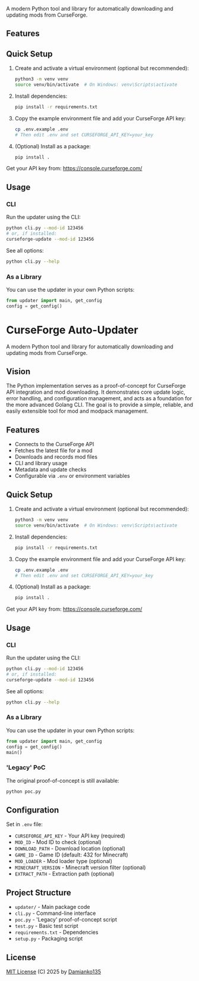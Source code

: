 
A modern Python tool and library for automatically downloading and updating mods from CurseForge.

## Features


## Quick Setup

1. Create and activate a virtual environment (optional but recommended):
   ```bash
   python3 -m venv venv
   source venv/bin/activate  # On Windows: venv\Scripts\activate
   ```
2. Install dependencies:
   ```bash
   pip install -r requirements.txt
   ```
3. Copy the example environment file and add your CurseForge API key:
   ```bash
   cp .env.example .env
   # Then edit .env and set CURSEFORGE_API_KEY=your_key
   ```
4. (Optional) Install as a package:
   ```bash
   pip install .
   ```

Get your API key from: https://console.curseforge.com/

## Usage

### CLI

Run the updater using the CLI:

```bash
python cli.py --mod-id 123456
# or, if installed:
curseforge-update --mod-id 123456
```

See all options:
```bash
python cli.py --help
```

### As a Library

You can use the updater in your own Python scripts:

```python
from updater import main, get_config
config = get_config()
```

# CurseForge Auto-Updater

A modern Python tool and library for automatically downloading and updating mods from CurseForge.

## Vision

The Python implementation serves as a proof-of-concept for CurseForge API integration and mod downloading. It demonstrates core update logic, error handling, and configuration management, and acts as a foundation for the more advanced Golang CLI. The goal is to provide a simple, reliable, and easily extensible tool for mod and modpack management.

## Features

- Connects to the CurseForge API
- Fetches the latest file for a mod
- Downloads and records mod files
- CLI and library usage
- Metadata and update checks
- Configurable via `.env` or environment variables

## Quick Setup

1. Create and activate a virtual environment (optional but recommended):
   ```bash
   python3 -m venv venv
   source venv/bin/activate  # On Windows: venv\Scripts\activate
   ```
2. Install dependencies:
   ```bash
   pip install -r requirements.txt
   ```
3. Copy the example environment file and add your CurseForge API key:
   ```bash
   cp .env.example .env
   # Then edit .env and set CURSEFORGE_API_KEY=your_key
   ```
4. (Optional) Install as a package:
   ```bash
   pip install .
   ```

Get your API key from: https://console.curseforge.com/

## Usage

### CLI

Run the updater using the CLI:

```bash
python cli.py --mod-id 123456
# or, if installed:
curseforge-update --mod-id 123456
```

See all options:
```bash
python cli.py --help
```

### As a Library

You can use the updater in your own Python scripts:

```python
from updater import main, get_config
config = get_config()
main()
```

### 'Legacy' PoC

The original proof-of-concept is still available:

```bash
python poc.py
```

## Configuration

Set in `.env` file:
- `CURSEFORGE_API_KEY` - Your API key (required)
- `MOD_ID` - Mod ID to check (optional)
- `DOWNLOAD_PATH` - Download location (optional)
- `GAME_ID` - Game ID (default: 432 for Minecraft)
- `MOD_LOADER` - Mod loader type (optional)
- `MINECRAFT_VERSION` - Minecraft version filter (optional)
- `EXTRACT_PATH` - Extraction path (optional)

## Project Structure

- `updater/` - Main package code
- `cli.py`   - Command-line interface
- `poc.py`   - 'Legacy' proof-of-concept script
- `test.py`  - Basic test script
- `requirements.txt` - Dependencies
- `setup.py` - Packaging script

## License

[MIT License](LICENSE) (C) 2025 by [Damianko135](https://github.com/Damianko135)